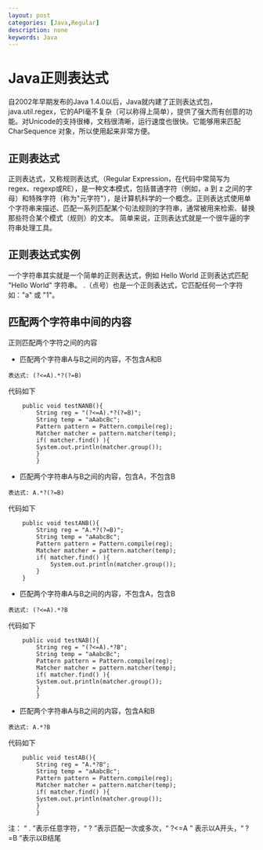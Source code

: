 ```yaml
---
layout: post
categories: [Java,Regular]
description: none
keywords: Java
---
```

# Java正则表达式
自2002年早期发布的Java 1.4.0以后，Java就内建了正则表达式包，java.util.regex，它的API毫不复杂（可以称得上简单），提供了强大而有创意的功能。对Unicode的支持很棒，文档很清晰，运行速度也很快。它能够用来匹配 CharSequence 对象，所以使用起来非常方便。

## 正则表达式
正则表达式，又称规则表达式,（Regular Expression，在代码中常简写为regex、regexp或RE），是一种文本模式，包括普通字符（例如，a 到 z 之间的字母）和特殊字符（称为"元字符"），是计算机科学的一个概念。正则表达式使用单个字符串来描述、匹配一系列匹配某个句法规则的字符串，通常被用来检索、替换那些符合某个模式（规则）的文本。
简单来说，正则表达式就是一个很牛逼的字符串处理工具。

## 正则表达式实例
一个字符串其实就是一个简单的正则表达式，例如 Hello World 正则表达式匹配 "Hello World" 字符串。
.（点号）也是一个正则表达式，它匹配任何一个字符如："a" 或 "1"。



## 匹配两个字符串中间的内容
正则匹配两个字符之间的内容
- 匹配两个字符串A与B之间的内容，不包含A和B
```text
表达式: (?<=A).*?(?=B)
```
代码如下
```
    public void testNANB(){
        String reg = "(?<=A).*?(?=B)";
        String temp = "aAabcBc";
        Pattern pattern = Pattern.compile(reg);
        Matcher matcher = pattern.matcher(temp);
        if( matcher.find() ){
        System.out.println(matcher.group());
        }
        }
```
- 匹配两个字符串A与B之间的内容，包含A，不包含B
```text
表达式: A.*?(?=B)
```
代码如下
```
    public void testANB(){
        String reg = "A.*?(?=B)";
        String temp = "aAabcBc";
        Pattern pattern = Pattern.compile(reg);
        Matcher matcher = pattern.matcher(temp);
        if( matcher.find() ){
            System.out.println(matcher.group());
        }
    }
```
- 匹配两个字符串A与B之间的内容，不包含A，包含B
```text
表达式: (?<=A).*?B
```
代码如下
```
    public void testNAB(){
        String reg = "(?<=A).*?B";
        String temp = "aAabcBc";
        Pattern pattern = Pattern.compile(reg);
        Matcher matcher = pattern.matcher(temp);
        if( matcher.find() ){
        System.out.println(matcher.group());
        }
        }
```
- 匹配两个字符串A与B之间的内容，包含A和B
```text
表达式: A.*?B
```
代码如下
```
    public void testAB(){
        String reg = "A.*?B";
        String temp = "aAabcBc";
        Pattern pattern = Pattern.compile(reg);
        Matcher matcher = pattern.matcher(temp);
        if( matcher.find() ){
        System.out.println(matcher.group());
        }
        }
```
注： “ . ”表示任意字符，“ ? ”表示匹配一次或多次，“ ?<=A ” 表示以A开头，“ ?=B ”表示以B结尾






